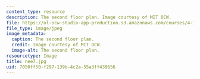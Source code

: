 ```yaml
---
content_type: resource
description: The second floor plan. Image courtesy of MIT OCW.
file: https://ol-ocw-studio-app-production.s3.amazonaws.com/courses/4-125b-architecture-studio-building-in-landscapes-fall-2005/7050ff50f297139b4c2a55a3ff439656_nee7.jpg
file_type: image/jpeg
image_metadata:
  caption: The second floor plan.
  credit: Image courtesy of MIT OCW.
  image-alt: The second floor plan.
resourcetype: Image
title: nee7.jpg
uid: 7050ff50-f297-139b-4c2a-55a3ff439656
---
```

